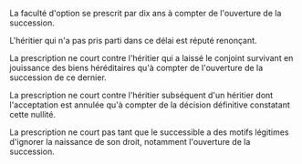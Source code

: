 La faculté d'option se prescrit par dix ans à compter de l'ouverture de la succession.

L'héritier qui n'a pas pris parti dans ce délai est réputé renonçant.

La prescription ne court contre l'héritier qui a laissé le conjoint survivant en jouissance des biens héréditaires qu'à compter de l'ouverture de la succession de ce dernier.

La prescription ne court contre l'héritier subséquent d'un héritier dont l'acceptation est annulée qu'à compter de la décision définitive constatant cette nullité.

La prescription ne court pas tant que le successible a des motifs légitimes d'ignorer la naissance de son droit, notamment l'ouverture de la succession.
